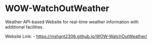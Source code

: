 # WOW-WatchOutWeather
Weather API-based Website for real-time weather information with additional facilities.

Website Link: - https://nishant2306.github.io/WOW-WatchOutWeather/
